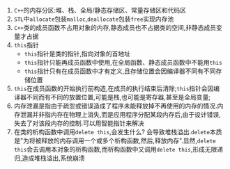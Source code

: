1. `C++`的内存分区:堆、栈、全局/静态存储区、常量存储区和代码区
2. `STL`中`allocate`包装`malloc`,`deallocate`包装`free`实现内存池
3. `C++`类的成员函数不占用对象的内存,静态成员也不占据类的空间,非静态成员变量才占据
4. `this`指针
   * `this`指针是类的指针,指向对象的首地址
   * `this`指针只能再成员函数中使用,在全局函数、静态成员函数中不能用`this`
   * `this`指针只有在成员函数中才有定义,且存储位置会因编译器不同有不同存储位置
5. `this`在成员函数的开始执行前构造,在成员的执行结束后清除;`this`指针会因编译器不同而有不同的放置位置,可能是栈,也可能是寄存器,甚至是全局变量;
6. 内存泄漏是指由于疏忽或错误造成了程序未能释放掉不再使用的内存的情况.内存泄漏并非指内存在物理上消失,而是应用程序分配某段内存后,由于设计错误,失去了对该段内存的控制.可以用智能指针来解决
7. 在类的析构函数中调用`delete this`,会发生什么?
   会导致堆栈溢出.`delete`本质是"为将被释放的内存调用一个或多个析构函数,然后,释放内存".显然,`delete this`会去调用本对象的析构函数,而析构函数中又调用`delete this`,形成无限递归,造成堆栈溢出,系统崩溃